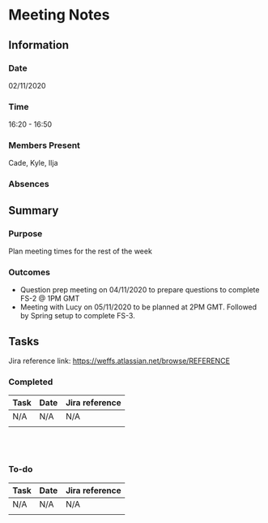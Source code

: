 # Meeting Notes

## Information
### Date
02/11/2020

### Time
16:20 - 16:50

### Members Present
Cade, Kyle, Ilja

### Absences

## Summary
### Purpose
Plan meeting times for the rest of the week

### Outcomes
- Question prep meeting on 04/11/2020 to prepare questions to complete FS-2 @ 1PM GMT
- Meeting with Lucy on 05/11/2020 to be planned at 2PM GMT. Followed by Spring setup to complete FS-3.


## Tasks
Jira reference link: https://weffs.atlassian.net/browse/REFERENCE

### Completed
| Task              | Date          | Jira reference    |
| ----------------- | ------------- | ----------------- |
| N/A               | N/A           | N/A               |
|                                                       |

<br/>
<br/>

### To-do
| Task                              | Date          | Jira reference    |
| --------------------------------- | ------------- | ----------------- |
| N/A                               | N/A           | N/A               |
|                                                                       |
